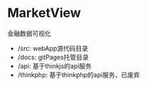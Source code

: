 # MarketView

金融数据可视化

- /src: webApp源代码目录
- /docs: gitPages托管目录
- /api: 基于thinkjs的api服务
- /thinkphp: 基于thinkphp的api服务，已废弃
